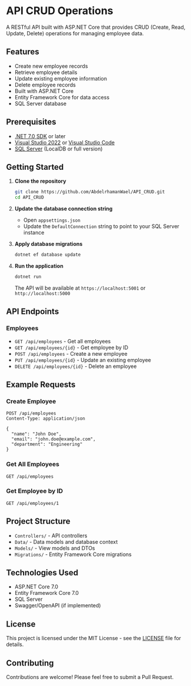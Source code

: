 # API CRUD Operations

A RESTful API built with ASP.NET Core that provides CRUD (Create, Read, Update, Delete) operations for managing employee data.

## Features

- Create new employee records
- Retrieve employee details
- Update existing employee information
- Delete employee records
- Built with ASP.NET Core
- Entity Framework Core for data access
- SQL Server database

## Prerequisites

- [.NET 7.0 SDK](https://dotnet.microsoft.com/download/dotnet/7.0) or later
- [Visual Studio 2022](https://visualstudio.microsoft.com/downloads/) or [Visual Studio Code](https://code.visualstudio.com/)
- [SQL Server](https://www.microsoft.com/en-us/sql-server/sql-server-downloads) (LocalDB or full version)

## Getting Started

1. **Clone the repository**
   ```bash
   git clone https://github.com/AbdelrhamanWael/API_CRUD.git
   cd API_CRUD
   ```

2. **Update the database connection string**
   - Open `appsettings.json`
   - Update the `DefaultConnection` string to point to your SQL Server instance

3. **Apply database migrations**
   ```bash
   dotnet ef database update
   ```

4. **Run the application**
   ```bash
   dotnet run
   ```
   The API will be available at `https://localhost:5001` or `http://localhost:5000`

## API Endpoints

### Employees

- `GET /api/employees` - Get all employees
- `GET /api/employees/{id}` - Get employee by ID
- `POST /api/employees` - Create a new employee
- `PUT /api/employees/{id}` - Update an existing employee
- `DELETE /api/employees/{id}` - Delete an employee

## Example Requests

### Create Employee
```http
POST /api/employees
Content-Type: application/json

{
  "name": "John Doe",
  "email": "john.doe@example.com",
  "department": "Engineering"
}
```

### Get All Employees
```http
GET /api/employees
```

### Get Employee by ID
```http
GET /api/employees/1
```

## Project Structure

- `Controllers/` - API controllers
- `Data/` - Data models and database context
- `Models/` - View models and DTOs
- `Migrations/` - Entity Framework Core migrations

## Technologies Used

- ASP.NET Core 7.0
- Entity Framework Core 7.0
- SQL Server
- Swagger/OpenAPI (if implemented)

## License

This project is licensed under the MIT License - see the [LICENSE](LICENSE) file for details.

## Contributing

Contributions are welcome! Please feel free to submit a Pull Request.